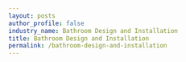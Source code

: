 ```yaml
---
layout: posts 
author_profile: false 
industry_name: Bathroom Design and Installation
title: Bathroom Design and Installation
permalink: /bathroom-design-and-installation
---
```

